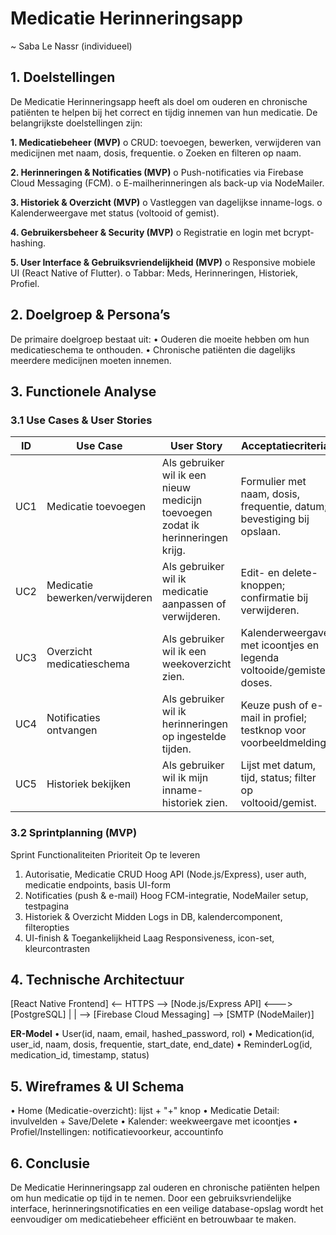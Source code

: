 # Medicatie Herinneringsapp
~ Saba Le Nassr (individueel)

## 1. Doelstellingen 
De Medicatie Herinneringsapp heeft als doel om ouderen en chronische patiënten te helpen bij het correct en tijdig innemen van hun medicatie. De belangrijkste doelstellingen zijn:

**1.	Medicatiebeheer (MVP)**
o	CRUD: toevoegen, bewerken, verwijderen van medicijnen met naam, dosis, frequentie.
o	Zoeken en filteren op naam.

**2.	Herinneringen & Notificaties (MVP)**
o	Push-notificaties via Firebase Cloud Messaging (FCM).
o	E-mailherinneringen als back-up via NodeMailer.

**3.	Historiek & Overzicht (MVP)**
o	Vastleggen van dagelijkse inname-logs.
o	Kalenderweergave met status (voltooid of gemist).

**4.	Gebruikersbeheer & Security (MVP)**
o	Registratie en login met bcrypt-hashing.

**5.	User Interface & Gebruiksvriendelijkheid (MVP)**
o	Responsive mobiele UI (React Native of Flutter).
o	Tabbar: Meds, Herinneringen, Historiek, Profiel.



## 2. Doelgroep & Persona’s
De primaire doelgroep bestaat uit:
•	Ouderen die moeite hebben om hun medicatieschema te onthouden.
•	Chronische patiënten die dagelijks meerdere medicijnen moeten innemen.


## 3. Functionele Analyse

### 3.1 Use Cases & User Stories
|ID	|Use Case	|User Story	|Acceptatiecriteria|
|------|----------|--------------|------------------|
|UC1|	Medicatie toevoegen|Als gebruiker wil ik een nieuw medicijn toevoegen zodat ik herinneringen krijg.|Formulier met naam, dosis, frequentie, datum; bevestiging bij opslaan.|
|UC2|	Medicatie bewerken/verwijderen|	Als gebruiker wil ik medicatie aanpassen of verwijderen.|	Edit- en delete-knoppen; confirmatie bij verwijderen.|
|UC3|	Overzicht medicatieschema|	Als gebruiker wil ik een weekoverzicht zien.|	Kalenderweergave met icoontjes en legenda voltooide/gemiste doses.|
|UC4|	Notificaties ontvangen|	Als gebruiker wil ik herinneringen op ingestelde tijden.|	Keuze push of e-mail in profiel; testknop voor voorbeeldmelding.|
|UC5|	Historiek bekijken	|Als gebruiker wil ik mijn inname-historiek zien.	|Lijst met datum, tijd, status; filter op voltooid/gemist.|


### 3.2 Sprintplanning (MVP)
Sprint	Functionaliteiten	Prioriteit	Op te leveren
1. Autorisatie, Medicatie CRUD	Hoog	API (Node.js/Express), user auth, medicatie endpoints, basis UI-form
2. Notificaties (push & e-mail)	Hoog	FCM-integratie, NodeMailer setup, testpagina
3. Historiek & Overzicht	Midden	Logs in DB, kalendercomponent, filteropties
5. UI-finish & Toegankelijkheid	Laag	Responsiveness, icon-set, kleurcontrasten



## 4. Technische Architectuur
[React Native Frontend] <-- HTTPS --> [Node.js/Express API] <---> [PostgreSQL]
                                   |                             |
                                   --> [Firebase Cloud Messaging]
                                   --> [SMTP (NodeMailer)]

**ER-Model**
•	User(id, naam, email, hashed_password, rol)
•	Medication(id, user_id, naam, dosis, frequentie, start_date, end_date)
•	ReminderLog(id, medication_id, timestamp, status)

## 5. Wireframes & UI Schema
•	Home (Medicatie-overzicht): lijst + "+" knop
•	Medicatie Detail: invulvelden + Save/Delete
•	Kalender: weekweergave met icoontjes
•	Profiel/Instellingen: notificatievoorkeur, accountinfo

## 6. Conclusie
De Medicatie Herinneringsapp zal ouderen en chronische patiënten helpen om hun medicatie op tijd in te nemen. Door een gebruiksvriendelijke interface, herinneringsnotificaties en een veilige database-opslag wordt het eenvoudiger om medicatiebeheer efficiënt en betrouwbaar te maken.

